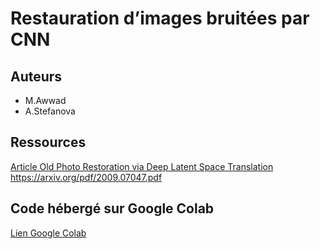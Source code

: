 # Restauration d’images bruitées par CNN
## Auteurs
* M.Awwad
* A.Stefanova

## Ressources
[Article Old Photo Restoration via Deep Latent Space Translation](https://arxiv.org/pdf/2009.07047.pdf)
https://arxiv.org/pdf/2009.07047.pdf
<!-- ## Description -->

## Code hébergé sur Google Colab 
[Lien Google Colab](https://colab.research.google.com/drive/1XOI2CuFGAuuVb5-rNc32Bgl172mWJmcB?usp=sharing)
